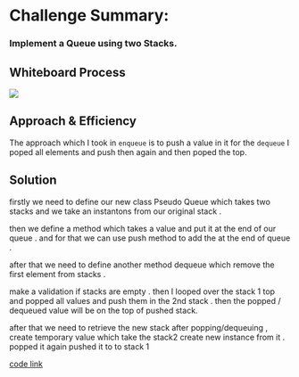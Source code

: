 # Challenge Summary:

### Implement a Queue using two Stacks.

## Whiteboard Process

![](https://i.ibb.co/k8G40Ld/code-challenges-7.jpg)

<!-- Embedded whiteboard image -->

## Approach & Efficiency

The approach which I took in `enqueue` is to push a value in it
for the `dequeue` I poped all elements and push then again and then poped the top.

## Solution

<!-- Show how to run your code, and examples of it in action -->

firstly we need to define our new class Pseudo Queue which takes two stacks and we take an instantons from our original stack .

then we define a method which takes a value and put it at the end of our queue . and for that we can use push method to add the at the end of queue .

after that we need to define another method dequeue which remove the first element from stacks .

make a validation if stacks are empty .
then I looped over the stack 1 top and popped all values and push them in the 2nd stack .
then the popped / dequeued value will be on the top of pushed stack.

after that we need to retrieve the new stack after popping/dequeuing ,
create temporary value which take the stack2
create new instance from it .
popped it again pushed it to to stack 1




[code link](https://github.com/HamzaQahoush/data-structures-and-algorithms--Python/blob/master/data_structures_and_algorithms_python/challenges/queue_with_stacks/queue_with_stacks.py)
